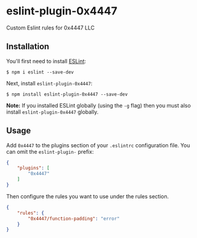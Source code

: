 # eslint-plugin-0x4447

Custom Eslint rules for 0x4447 LLC

## Installation

You'll first need to install [ESLint](http://eslint.org):

```
$ npm i eslint --save-dev
```

Next, install `eslint-plugin-0x4447`:

```
$ npm install eslint-plugin-0x4447 --save-dev
```

**Note:** If you installed ESLint globally (using the `-g` flag) then you must also install `eslint-plugin-0x4447` globally.

## Usage

Add `0x4447` to the plugins section of your `.eslintrc` configuration file. You can omit the `eslint-plugin-` prefix:

```json
{
    "plugins": [
        "0x4447"
    ]
}
```


Then configure the rules you want to use under the rules section.

```json
{
    "rules": {
        "0x4447/function-padding": "error"
    }
}
```
